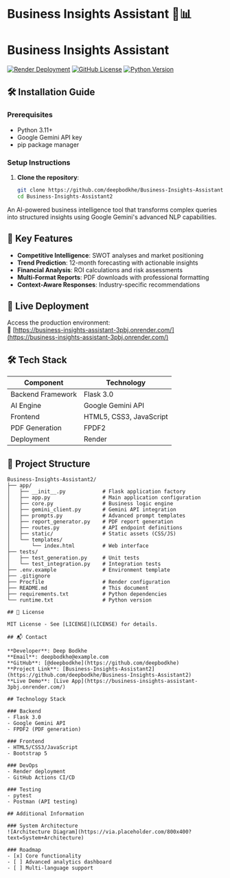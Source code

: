 # Business Insights Assistant 🤖📊
# Business Insights Assistant

[![Render Deployment](https://img.shields.io/badge/Render-Deployed-success)](https://business-insights-assistant-3pbj.onrender.com/)
[![GitHub License](https://img.shields.io/github/license/deepbodkhe/Business-Insights-Assistant2)](https://github.com/deepbodkhe/Business-Insights-Assistant2/blob/main/LICENSE)
[![Python Version](https://img.shields.io/badge/Python-3.11%2B-blue)](https://www.python.org/downloads/)

## 🛠 Installation Guide

### Prerequisites
- Python 3.11+
- Google Gemini API key
- pip package manager

### Setup Instructions
1. **Clone the repository**:
   ```bash
   git clone https://github.com/deepbodkhe/Business-Insights-Assistant2.git
   cd Business-Insights-Assistant2

An AI-powered business intelligence tool that transforms complex queries into structured insights using Google Gemini's advanced NLP capabilities.

## 🌟 Key Features

- **Competitive Intelligence**: SWOT analyses and market positioning
- **Trend Prediction**: 12-month forecasting with actionable insights
- **Financial Analysis**: ROI calculations and risk assessments
- **Multi-Format Reports**: PDF downloads with professional formatting
- **Context-Aware Responses**: Industry-specific recommendations

## 🚀 Live Deployment

Access the production environment:  
🔗 [https://business-insights-assistant-3pbj.onrender.com/](https://business-insights-assistant-3pbj.onrender.com/)

## 🛠️ Tech Stack

| Component          | Technology               |
|--------------------|--------------------------|
| Backend Framework  | Flask 3.0               |
| AI Engine          | Google Gemini API        |
| Frontend           | HTML5, CSS3, JavaScript  |
| PDF Generation     | FPDF2                   |
| Deployment         | Render                  |

## 📂 Project Structure

```text
Business-Insights-Assistant2/
├── app/
│   ├── __init__.py            # Flask application factory
│   ├── app.py                 # Main application configuration
│   ├── core.py                # Business logic engine
│   ├── gemini_client.py       # Gemini API integration
│   ├── prompts.py             # Advanced prompt templates
│   ├── report_generator.py    # PDF report generation
│   ├── routes.py              # API endpoint definitions
│   ├── static/                # Static assets (CSS/JS)
│   └── templates/
│       └── index.html         # Web interface
├── tests/
│   ├── test_generation.py     # Unit tests
│   └── test_integration.py    # Integration tests
├── .env.example               # Environment template
├── .gitignore
├── Procfile                   # Render configuration
├── README.md                  # This document
├── requirements.txt           # Python dependencies
└── runtime.txt                # Python version

## 📜 License

MIT License - See [LICENSE](LICENSE) for details.

## 📬 Contact

**Developer**: Deep Bodkhe  
**Email**: deepbodkhe@example.com  
**GitHub**: [@deepbodkhe](https://github.com/deepbodkhe)  
**Project Link**: [Business-Insights-Assistant2](https://github.com/deepbodkhe/Business-Insights-Assistant2)  
**Live Demo**: [Live App](https://business-insights-assistant-3pbj.onrender.com/)  

## Technology Stack

### Backend
- Flask 3.0
- Google Gemini API
- FPDF2 (PDF generation)

### Frontend
- HTML5/CSS3/JavaScript
- Bootstrap 5

### DevOps
- Render deployment
- GitHub Actions CI/CD

### Testing
- pytest
- Postman (API testing)

## Additional Information

### System Architecture
![Architecture Diagram](https://via.placeholder.com/800x400?text=System+Architecture)

### Roadmap
- [x] Core functionality
- [ ] Advanced analytics dashboard
- [ ] Multi-language support

